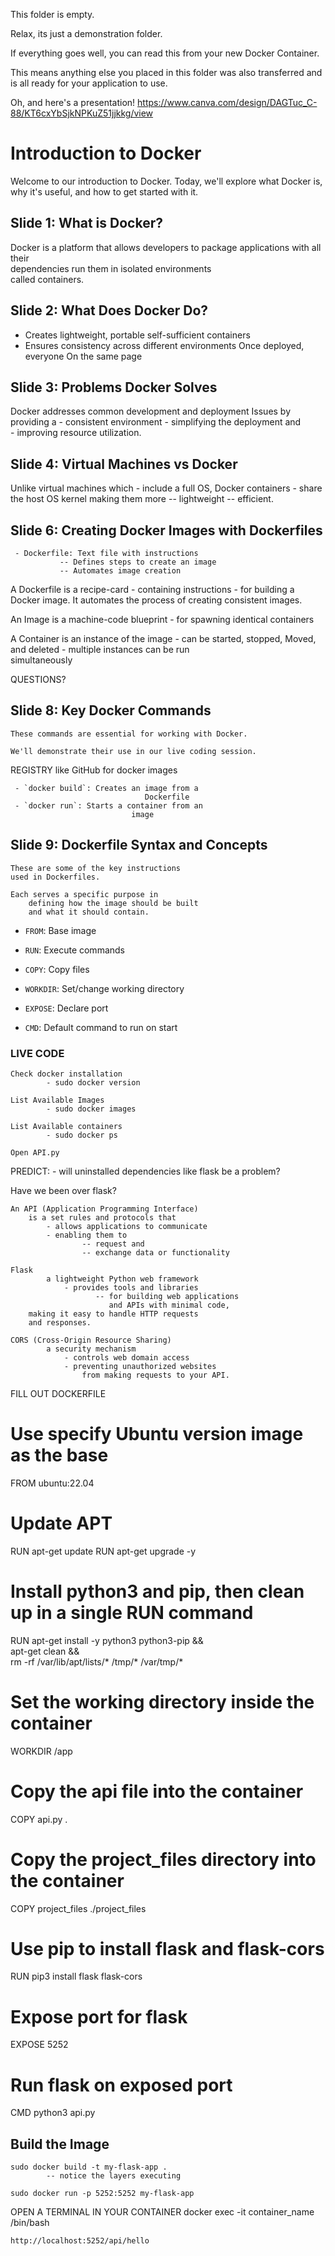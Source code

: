 This folder is empty.

Relax, its just a demonstration folder.

If everything goes well, you can read this from
your new Docker Container.

This means anything else you placed in this folder
was also transferred and is all ready for your
application to use.

Oh, and here's a presentation!
https://www.canva.com/design/DAGTuc_C-88/KT6cxYbSjkNPKuZ51jjkkg/view

# Introduction to Docker

 Welcome to our introduction to Docker. Today, we'll explore 
	what Docker is, 
	why it's useful, and 
	how to get started with it.



## Slide 1: What is Docker?
Docker is a platform
     that allows developers to
           package applications with all their    
                  dependencies
           run them in isolated environments    
                  called containers.


## Slide 2: What Does Docker Do?
- Creates lightweight,
          portable
          self-sufficient containers
- Ensures consistency across different environments
          Once deployed, everyone
                    On the same page


## Slide 3: Problems Docker Solves
Docker addresses common
        development and deployment
         Issues by providing a
                - consistent environment
                - simplifying the deployment and    
                - improving resource utilization.


## Slide 4: Virtual Machines vs Docker
Unlike virtual machines which
      -  include a full OS,
Docker containers
      - share the host OS kernel
        making them more
             -- lightweight
             -- efficient.


## Slide 6: Creating Docker Images with Dockerfiles
     - Dockerfile: Text file with instructions
               -- Defines steps to create an image
               -- Automates image creation
A Dockerfile is a recipe-card
     - containing instructions
     - for building a Docker image.
 	It automates the process of 
	creating consistent images.

An Image is a machine-code blueprint
     - for spawning identical containers

A Container is an instance of the image
     - can be started, stopped,
       Moved, and deleted
     - multiple instances can be run    
        simultaneously

QUESTIONS?


## Slide 8: Key Docker Commands
	These commands are essential for working with Docker.

	We'll demonstrate their use in our live coding session.

REGISTRY like GitHub for docker images

     - `docker build`: Creates an image from a
                                  Dockerfile
     - `docker run`: Starts a container from an
                               image


## Slide 9: Dockerfile Syntax and Concepts

	These are some of the key instructions
	used in Dockerfiles.

	Each serves a specific purpose in
		defining how the image should be built
		and what it should contain.

- `FROM`: Base image

- `RUN`: Execute commands

- `COPY`: Copy files

- `WORKDIR`: Set/change working directory

- `EXPOSE`: Declare port

- `CMD`: Default command to run on start


### LIVE CODE ###

	Check docker installation
     		- sudo docker version

	List Available Images
     		- sudo docker images

	List Available containers
    		- sudo docker ps

	Open API.py

PREDICT:
     - will uninstalled dependencies like flask be
        a problem?

Have we been over flask?

	An API (Application Programming Interface)
		is a set rules and protocols that
      		- allows applications to communicate
      		- enabling them to
                	-- request and
                	-- exchange data or functionality

	Flask
     		a lightweight Python web framework
               	- provides tools and libraries
                       -- for building web applications
                          and APIs with minimal code,
		making it easy to handle HTTP requests
		and responses.

	CORS (Cross-Origin Resource Sharing)
    		a security mechanism
              	- controls web domain access 
              	- preventing unauthorized websites
                    from making requests to your API.


FILL OUT DOCKERFILE

# Use specify Ubuntu version image as the base
FROM ubuntu:22.04

# Update APT
RUN apt-get update
RUN apt-get upgrade -y

# Install python3 and pip, then clean up in a single RUN command
RUN apt-get install -y python3 python3-pip && \
    apt-get clean && \
    rm -rf /var/lib/apt/lists/* /tmp/* /var/tmp/*

# Set the working directory inside the container
WORKDIR /app

# Copy the api file into the container
COPY api.py .

# Copy the project_files directory into the container
COPY project_files ./project_files

# Use pip to install flask and flask-cors
RUN pip3 install flask flask-cors

# Expose port for flask
EXPOSE 5252

# Run flask on exposed port
CMD python3 api.py



## Build the Image
	sudo docker build -t my-flask-app .
     		-- notice the layers executing

	sudo docker run -p 5252:5252 my-flask-app

OPEN A TERMINAL IN YOUR CONTAINER
	docker exec -it container_name /bin/bash

	http://localhost:5252/api/hello

















